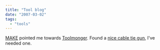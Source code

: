 ```yaml
---
title: "Tool blog"
date: "2007-03-02"
tags: 
  - "tools"
---
```


[MAKE](http://www.makezine.com/blog/archive/2007/02/the_week_in_too_4.html?CMP=OTC-0D6B48984890 "MAKE: Blog: The week in tools") pointed me towards [Toolmonger](http://toolmonger.com/2007/02/23/toolmongers-top-5-the-week-in-tools-23/). Found a [nice cable tie gun](http://www.amazon.com/gp/product/B000AS3BOE?ie=UTF8&tag=toolmonger-20&linkCode=as2&camp=1789&creative=9325&creativeASIN=B000AS3BOE), I've needed one.
